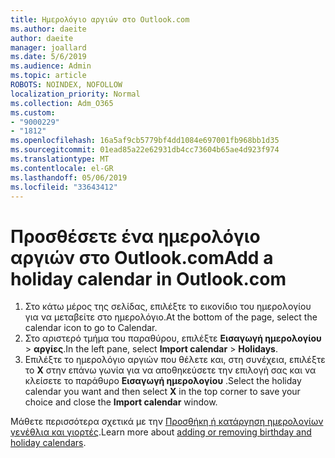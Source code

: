 ```yaml
---
title: Ημερολόγιο αργιών στο Outlook.com
ms.author: daeite
author: daeite
manager: joallard
ms.date: 5/6/2019
ms.audience: Admin
ms.topic: article
ROBOTS: NOINDEX, NOFOLLOW
localization_priority: Normal
ms.collection: Adm_O365
ms.custom:
- "9000229"
- "1812"
ms.openlocfilehash: 16a5af9cb5779bf4dd1084e697001fb968bb1d35
ms.sourcegitcommit: 01ead85a22e62931db4cc73604b65ae4d923f974
ms.translationtype: MT
ms.contentlocale: el-GR
ms.lasthandoff: 05/06/2019
ms.locfileid: "33643412"
---
```

# <a name="add-a-holiday-calendar-in-outlookcom"></a><span data-ttu-id="99760-102">Προσθέσετε ένα ημερολόγιο αργιών στο Outlook.com</span><span class="sxs-lookup"><span data-stu-id="99760-102">Add a holiday calendar in Outlook.com</span></span>

1. <span data-ttu-id="99760-103">Στο κάτω μέρος της σελίδας, επιλέξτε το εικονίδιο του ημερολογίου για να μεταβείτε στο ημερολόγιο.</span><span class="sxs-lookup"><span data-stu-id="99760-103">At the bottom of the page, select the calendar icon to go to Calendar.</span></span>
1. <span data-ttu-id="99760-104">Στο αριστερό τμήμα του παραθύρου, επιλέξτε **Εισαγωγή ημερολογίου** > **αργίες**.</span><span class="sxs-lookup"><span data-stu-id="99760-104">In the left pane, select **Import calendar** > **Holidays**.</span></span>
1. <span data-ttu-id="99760-105">Επιλέξτε το ημερολόγιο αργιών που θέλετε και, στη συνέχεια, επιλέξτε το **X** στην επάνω γωνία για να αποθηκεύσετε την επιλογή σας και να κλείσετε το παράθυρο **Εισαγωγή ημερολογίου** .</span><span class="sxs-lookup"><span data-stu-id="99760-105">Select the holiday calendar you want and then select **X** in the top corner to save your choice and close the **Import calendar** window.</span></span>

<span data-ttu-id="99760-106">Μάθετε περισσότερα σχετικά με την [Προσθήκη ή κατάργηση ημερολογίων γενέθλια και γιορτές](https://support.office.com/article/b8e636da-fda8-413f-940e-68396efa49a6).</span><span class="sxs-lookup"><span data-stu-id="99760-106">Learn more about [adding or removing birthday and holiday calendars](https://support.office.com/article/b8e636da-fda8-413f-940e-68396efa49a6).</span></span>